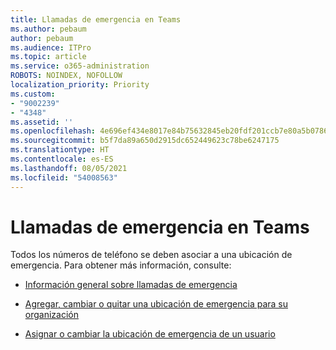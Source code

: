 ```yaml
---
title: Llamadas de emergencia en Teams
ms.author: pebaum
author: pebaum
ms.audience: ITPro
ms.topic: article
ms.service: o365-administration
ROBOTS: NOINDEX, NOFOLLOW
localization_priority: Priority
ms.custom:
- "9002239"
- "4348"
ms.assetid: ''
ms.openlocfilehash: 4e696ef434e8017e84b75632845eb20fdf201ccb7e80a5b07864b8848b891c69
ms.sourcegitcommit: b5f7da89a650d2915dc652449623c78be6247175
ms.translationtype: HT
ms.contentlocale: es-ES
ms.lasthandoff: 08/05/2021
ms.locfileid: "54008563"
---
```

# <a name="teams-emergency-calling"></a>Llamadas de emergencia en Teams

Todos los números de teléfono se deben asociar a una ubicación de emergencia. Para obtener más información, consulte:

- [Información general sobre llamadas de emergencia](https://docs.microsoft.com/MicrosoftTeams/what-are-emergency-locations-addresses-and-call-routing)

- [Agregar, cambiar o quitar una ubicación de emergencia para su organización](https://docs.microsoft.com/MicrosoftTeams/add-change-remove-emergency-location-organization)

- [Asignar o cambiar la ubicación de emergencia de un usuario](https://docs.microsoft.com/MicrosoftTeams/assign-change-emergency-location-user)
